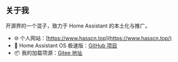 ## 关于我

开源界的一个混子，致力于 Home Assistant 的本土化与推广。

- 🌐 个人网站：[https://www.hasscn.top](https://www.hasscn.top/)
- 🚀 Home Assistant OS 极速版：[GitHub 项目](https://github.com/ha-china/HAOS-CN)
- 📦 我的加载项源：[Gitee 地址](https://gitee.com/desmond_GT/hassio-addons)